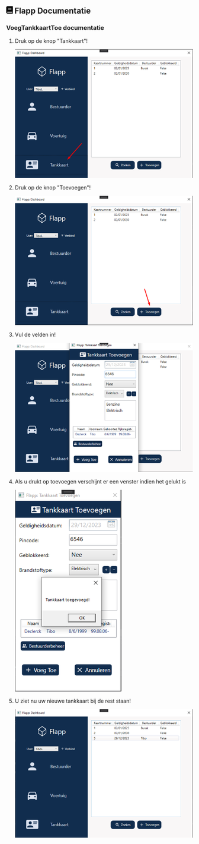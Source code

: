 ## <img src='Images/book.svg' height=20/> Flapp Documentatie

### VoegTankkaartToe documentatie

1. Druk op de knop "Tankkaart"!

   ![VoegToe1](Images/Tankkaart/VoegToe1.png)

2. Druk op de knop "Toevoegen"!

   ![VoegToe2](Images/Tankkaart/VoegToe2.png)

3. Vul de velden in!

   ![VoegToe3](Images/Tankkaart/VoegToe3.png)

4. Als u drukt op toevoegen verschijnt er een venster indien het gelukt is

   ![VoegToe4](Images/Tankkaart/VoegToe4.png)

5. U ziet nu uw nieuwe tankkaart bij de rest staan!

   ![VoegToe5](Images/Tankkaart/VoegToe5.png)
